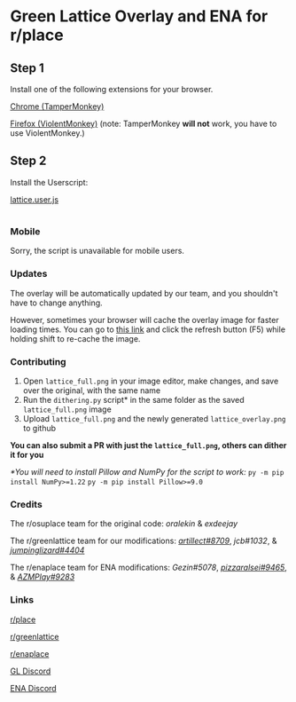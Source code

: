 # Green Lattice Overlay and ENA for r/place



## Step 1

Install one of the following extensions for your browser.

[Chrome (TamperMonkey)](https://chrome.google.com/webstore/detail/tampermonkey/dhdgffkkebhmkfjojejmpbldmpobfkfo?hl=en)

[Firefox (ViolentMonkey)](https://addons.mozilla.org/en-US/firefox/addon/violentmonkey/) (note: TamperMonkey __will not__ work, you have to use ViolentMonkey.)

## Step 2

Install the Userscript:

[lattice.user.js](https://raw.githubusercontent.com/pizzaralsei/greenlattice-place/main/lattice.user.js)

#

### Mobile

Sorry, the script is unavailable for mobile users.

### Updates

The overlay will be automatically updated by our team, and you shouldn't have to change anything.

However, sometimes your browser will cache the overlay image for faster loading times. You can go to [this link](https://raw.githubusercontent.com/pizzaralsei/greenlattice-place/main/lattice_overlay.png) and click the refresh button (F5) while holding shift to re-cache the image.

### Contributing

1. Open `lattice_full.png` in your image editor, make changes, and save over the original, with the same name
2. Run the `dithering.py` script* in the same folder as the saved `lattice_full.png` image
3. Upload `lattice_full.png` and the newly generated `lattice_overlay.png` to github

**You can also submit a PR with just the `lattice_full.png`, others can dither it for you**

*\*You will need to install Pillow and NumPy for the script to work:*
`py -m pip install NumPy>=1.22`
`py -m pip install Pillow>=9.0`


### Credits

The r/osuplace team for the original code: _oralekin_ & _exdeejay_

The r/greenlattice team for our modifications: [_artillect#8709_](https://github.com/artillect), _jcb#1032_, & [_jumpinglizard#4404_](https://github.com/BlueRedBlueYellow)

The r/enaplace team for ENA modifications: _Gezin#5078_, [_pizzaralsei#9465_](https://github.com/pizzaralsei), & [_AZMPlay#9283_](https://github.com/AZMCode)

### Links

[r/place](https://www.reddit.com/r/place)

[r/greenlattice](https://www.reddit.com/r/greenlattice)

[r/enaplace](https://www.reddit.com/r/enaplace)

[GL Discord](https://discord.gg/D38szSvvX3)

[ENA Discord](https://discord.gg/Tg678DNp)
